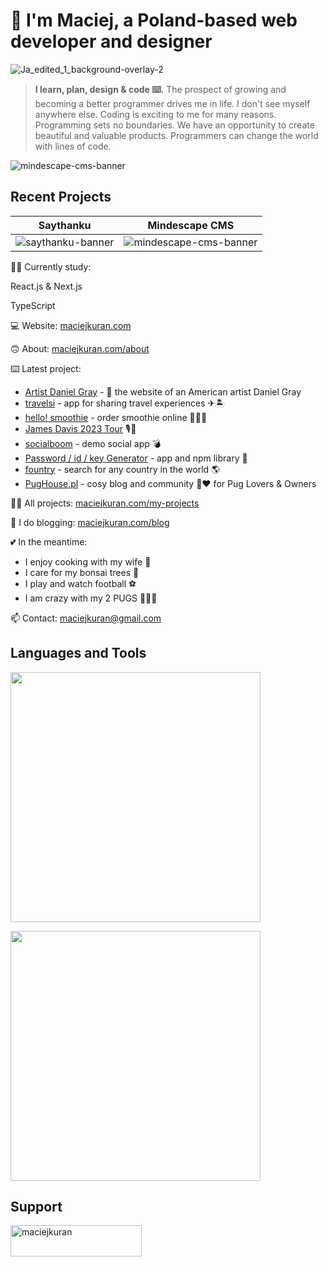 # 👋 I'm Maciej, a Poland-based web developer and designer

![Ja_edited_1_background-overlay-2](https://user-images.githubusercontent.com/103118542/189139452-abcc5a0a-d206-457c-99c6-86e6592607ec.jpg)

> <b>I learn, plan, design & code ⌨️.</b> The prospect of growing and becoming a better programmer drives me in life. I don't see myself anywhere else. Coding is exciting to me for many reasons. Programming sets no boundaries. We have an opportunity to create beautiful and valuable products. Programmers can change the world with lines of code.


![mindescape-cms-banner](https://github.com/maciejkuran/maciejkuran/assets/103118542/24314107-7917-4447-9e55-c297f53aa073)


## Recent Projects

| Saythanku                                                                                                                                                                                                                 | Mindescape CMS                                                                                                                                                                                                                 |
| ------------------------------------------------------------------------------------------------------------------------------------------------------------------------------------------------------------------------- | ------------------------------------------------------------------------------------------------------------------------------------------------------------------------------------------------------------------------------ |
| ![saythanku-banner]([https://github.com/maciejkuran/maciejkuran/assets/103118542/b726c265-a83e-443d-9343-41e893d3ab14](https://github.com/maciejkuran/maciejkuran/assets/103118542/b726c265-a83e-443d-9343-41e893d3ab14)) | ![mindescape-cms-banner]([https://github.com/maciejkuran/maciejkuran/assets/103118542/24314107-7917-4447-9e55-c297f53aa073](https://github.com/maciejkuran/maciejkuran/assets/103118542/24314107-7917-4447-9e55-c297f53aa073)) |



👨‍🎓 Currently study:

React.js & Next.js

TypeScript

💻 Website: [maciejkuran.com](https://maciejkuran.com/)

🙃 About: [maciejkuran.com/about](https://maciejkuran.com/about)


⌨️ Latest project:
- [Artist Daniel Gray](https://github.com/maciejkuran/dan-gray-artist) - 🎨 the website of an American artist Daniel Gray
- [travelsi](https://github.com/maciejkuran/travelsi) - app for sharing travel experiences ✈🏝
- [hello! smoothie](https://github.com/maciejkuran/hello-smoothie) - order smoothie online 🥦🍅🥕
- [James Davis 2023 Tour](https://github.com/maciejkuran/james-davis-tour) 🎙🎸
- [socialboom](https://github.com/maciejkuran/socialboom) - demo social app 💣
- [Password / id / key Generator](https://github.com/maciejkuran/Strong-password-generator) - app and npm library 🔑
- [fountry](https://github.com/maciejkuran/fountry) - search for any country in the world 🌎 
- [PugHouse.pl](https://github.com/maciejkuran/PugHouse.pl) - cosy blog and community 🐾❤️ for Pug Lovers & Owners


👨‍💻 All projects: [maciejkuran.com/my-projects](https://maciejkuran.com/my-projects) 


📝 I do blogging: [maciejkuran.com/blog](https://maciejkuran.com/blog/) 


💕 In the meantime:
- I enjoy cooking with my wife 🍲
- I care for my bonsai trees 🌳
- I play and watch football ⚽
- I am crazy with my 2 PUGS 🧸🧸🧡


📫 Contact: maciejkuran@gmail.com

## Languages and Tools
<p><img width="400" src="https://user-images.githubusercontent.com/103118542/206509890-d55a10bd-0d3c-466b-bf96-eae1fc8421cc.jpg"></p>
<p><img width="400" src="https://user-images.githubusercontent.com/103118542/206510193-ba6e7fe2-a662-4832-b7d8-1f6081c63eae.jpg"></p>


## Support
<p><a href="https://www.buymeacoffee.com/maciejkuran"> <img align="left" src="https://cdn.buymeacoffee.com/buttons/v2/default-yellow.png" height="50" width="210" alt="maciejkuran" /></a></p><br><br>

